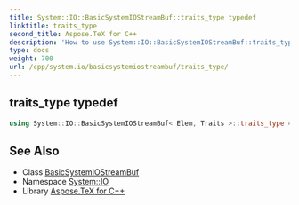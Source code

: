 ```yaml
---
title: System::IO::BasicSystemIOStreamBuf::traits_type typedef
linktitle: traits_type
second_title: Aspose.TeX for C++
description: 'How to use System::IO::BasicSystemIOStreamBuf::traits_type typedef of System::IO::BasicSystemIOStreamBuf class in C++.'
type: docs
weight: 700
url: /cpp/system.io/basicsystemiostreambuf/traits_type/
---
```

## traits_type typedef




```cpp
using System::IO::BasicSystemIOStreamBuf< Elem, Traits >::traits_type =  Traits
```

## See Also

* Class [BasicSystemIOStreamBuf](../)
* Namespace [System::IO](../../)
* Library [Aspose.TeX for C++](../../../)
